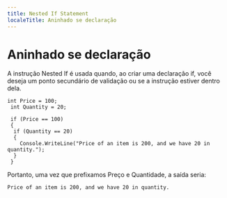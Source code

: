 ```yaml
---
title: Nested If Statement
localeTitle: Aninhado se declaração
---
```

# Aninhado se declaração

A instrução Nested If é usada quando, ao criar uma declaração if, você deseja um ponto secundário de validação ou se a instrução estiver dentro dela.
```
int Price = 100; 
 int Quantity = 20; 
 
 if (Price == 100) 
 { 
  if (Quantity == 20) 
  { 
    Console.WriteLine("Price of an item is 200, and we have 20 in quantity."); 
  } 
 } 
```

Portanto, uma vez que prefixamos Preço e Quantidade, a saída seria:
```
Price of an item is 200, and we have 20 in quantity. 

```
